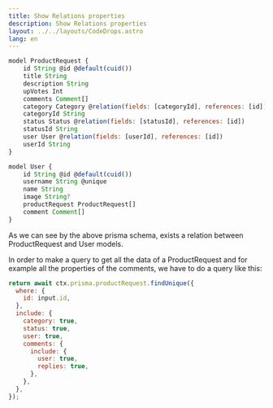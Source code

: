 ```yaml
---
title: Show Relations properties
description: Show Relations properties
layout: ../../layouts/CodeDrops.astro
lang: en
---
```


```jsx
model ProductRequest {
    id String @id @default(cuid())
    title String
    description String
    upVotes Int
    comments Comment[]
    category Category @relation(fields: [categoryId], references: [id])
    categoryId String
    status Status @relation(fields: [statusId], references: [id])
    statusId String
    user User @relation(fields: [userId], references: [id])
    userId String
}

model User {
    id String @id @default(cuid())
    username String @unique
    name String
    image String?
    productRequest ProductRequest[]
    comment Comment[]
}

```

As we can see by the above prisma schema, exists a relation between ProductRequest and User models.

In order to make a query to get all the data of a ProductRequest and for example all the properties of the comments, we have to do a query like this:

```jsx
return await ctx.prisma.productRequest.findUnique({
  where: {
    id: input.id,
  },
  include: {
    category: true,
    status: true,
    user: true,
    comments: {
      include: {
        user: true,
        replies: true,
      },
    },
  },
});
```
